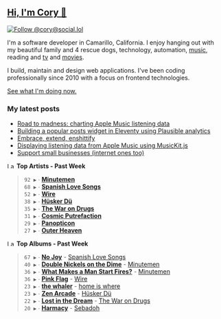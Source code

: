 ## [Hi, I'm Cory 👋](https://coryd.dev)

[![Follow @cory@social.lol](https://img.shields.io/mastodon/follow/109606224363698309?domain=https%3A%2F%2Fsocial.lol&style=for-the-badge&logo=Mastodon&logoColor=white&labelColor=6364FF)](https://social.lol/@cory)

I'm a software developer in Camarillo, California. I enjoy hanging out with my beautiful family and 4 rescue dogs, technology, automation, <a href="https://www.last.fm/user/cdrn_" target="_blank" rel="noopener noreferrer">music</a>, reading and <a href="https://trakt.tv/users/cdransf" target="_blank" rel="noopener noreferrer">tv</a> and <a href="https://letterboxd.com/cdme" target="_blank" rel="noopener noreferrer">movies</a>.

I build, maintain and design web applications. I've been coding professionally since 2010 with a focus on frontend technologies.

[See what I'm doing now.](https://coryd.dev/now)

### My latest posts
<!-- BLOGPOSTS:START -->
- [Road to madness: charting Apple Music listening data](
      https://coryd.dev/posts/2023/road-to-madness-apple-music-charts/?utm_campaign=syndication&utm_source=rss
    )
- [Building a popular posts widget in Eleventy using Plausible analytics](
      https://coryd.dev/posts/2023/popular-posts-widget-using-eleventy-plausible/?utm_campaign=syndication&utm_source=rss
    )
- [Embrace, extend, enshittify](
      https://coryd.dev/posts/2023/embrace-extend-enshittify/?utm_campaign=syndication&utm_source=rss
    )
- [Displaying listening data from Apple Music using MusicKit.js](
      https://coryd.dev/posts/2023/displaying-listening-data-from-apple-music-using-musickit/?utm_campaign=syndication&utm_source=rss
    )
- [Support small businesses (internet ones too)](
      https://coryd.dev/posts/2023/support-small-businesses-internet-ones-too/?utm_campaign=syndication&utm_source=rss
    )
<!-- BLOGPOSTS:END -->

<!--START_LASTFM_ARTISTS:{"period": "7day", "rows": 8}-->
<a href="https://last.fm" target="_blank"><img src="https://user-images.githubusercontent.com/17434202/215290617-e793598d-d7c9-428f-9975-156db1ba89cc.svg" alt="Last.fm Logo" width="18" height="13"/></a> **Top Artists - Past Week**

> `92 ▶️` ∙ **[Minutemen](https://www.last.fm/music/Minutemen)**<br/>
> `68 ▶️` ∙ **[Spanish Love Songs](https://www.last.fm/music/Spanish+Love+Songs)**<br/>
> `52 ▶️` ∙ **[Wire](https://www.last.fm/music/Wire)**<br/>
> `38 ▶️` ∙ **[Hüsker Dü](https://www.last.fm/music/H%C3%BCsker+D%C3%BC)**<br/>
> `35 ▶️` ∙ **[The War on Drugs](https://www.last.fm/music/The+War+on+Drugs)**<br/>
> `31 ▶️` ∙ **[Cosmic Putrefaction](https://www.last.fm/music/Cosmic+Putrefaction)**<br/>
> `29 ▶️` ∙ **[Panopticon](https://www.last.fm/music/Panopticon)**<br/>
> `27 ▶️` ∙ **[Outer Heaven](https://www.last.fm/music/Outer+Heaven)**<br/>
<!--END_LASTFM_ARTISTS-->

<!--START_LASTFM_ALBUMS:{"period": "7day", "rows": 8}-->
<a href="https://last.fm" target="_blank"><img src="https://user-images.githubusercontent.com/17434202/215290617-e793598d-d7c9-428f-9975-156db1ba89cc.svg" alt="Last.fm Logo" width="18" height="13"/></a> **Top Albums - Past Week**

> `67 ▶️` ∙ **[No Joy](https://www.last.fm/music/Spanish+Love+Songs/No+Joy)** - [Spanish Love Songs](https://www.last.fm/music/Spanish+Love+Songs)<br/>
> `40 ▶️` ∙ **[Double Nickels on the Dime](https://www.last.fm/music/Minutemen/Double+Nickels+on+the+Dime)** - [Minutemen](https://www.last.fm/music/Minutemen)<br/>
> `36 ▶️` ∙ **[What Makes a Man Start Fires?](https://www.last.fm/music/Minutemen/What+Makes+a+Man+Start+Fires%3F)** - [Minutemen](https://www.last.fm/music/Minutemen)<br/>
> `36 ▶️` ∙ **[Pink Flag](https://www.last.fm/music/Wire/Pink+Flag)** - [Wire](https://www.last.fm/music/Wire)<br/>
> `23 ▶️` ∙ **[the whaler](https://www.last.fm/music/home+is+where/the+whaler)** - [home is where](https://www.last.fm/music/home+is+where)<br/>
> `23 ▶️` ∙ **[Zen Arcade](https://www.last.fm/music/H%C3%BCsker+D%C3%BC/Zen+Arcade)** - [Hüsker Dü](https://www.last.fm/music/H%C3%BCsker+D%C3%BC)<br/>
> `22 ▶️` ∙ **[Lost in the Dream](https://www.last.fm/music/The+War+on+Drugs/Lost+in+the+Dream)** - [The War on Drugs](https://www.last.fm/music/The+War+on+Drugs)<br/>
> `20 ▶️` ∙ **[Harmacy](https://www.last.fm/music/Sebadoh/Harmacy)** - [Sebadoh](https://www.last.fm/music/Sebadoh)<br/>
<!--END_LASTFM_ALBUMS-->
